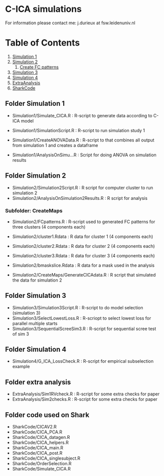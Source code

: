 # C-ICA simulations

For information please contact me: j.durieux at fsw.leidenuniv.nl

# Table of Contents
1. [Simulation 1](#Sim1)
2. [Simulation 2](#Sim2) 
    1. [Create FC patterns](#CreateMaps)
3. [Simulation 3](#Sim3)
4. [Simulation 4](#Sim4)
5. [ExtraAnalysis](#extra)
6. [SharkCode](#shark)


## Folder Simulation 1 <a name="Sim1"></a>
* Simulation1/Simulate_CICA.R       : R-script to generate data according to C-ICA model
* Simulation1/SimulationScript.R    : R-script to run simulation study 1 

* Simulation1/CreateANOVAData.R     : R-script to that combines all output from simulation 1 and creates a dataframe

* Simulation1/AnalysisOnSimu...R    : Script for doing ANOVA on simulation results


## Folder Simulation 2 <a name="Sim2"></a>

* Simulation2/Simulation2Script.R           : R script for computer cluster to run simulation 2
* Simulation2/AnalysisOnSimulation2Results.R : R script for analysis

### Subfolder: CreateMaps <a name="CreateMaps"></a>

* Simulation2/FCpatterns.R          : R-script used to generated FC patterns for three clusters (4 components each)

* Simulation2/cluster1.Rdata        : R data for cluster 1 (4 components each)
* Simulation2/cluster2.Rdata        : R data for cluster 2 (4 components each)
* Simulation2/cluster3.Rdata        : R data for cluster 3 (4 components each)
* Simulation2/bmaskslice.Rdata      : R data for a mask used in the analysis

* Simulation2/CreateMaps/GenerateCICAdata.R : R script that simulated the data for simulation 2

## Folder Simulation 3 <a name="Sim3"></a>

* Simulation3/Simulation3Script.R     : R-script to do model selection (simulation 3) 
* Simulation3/SelectLowestLoss.R      : R-scriopt to select lowest loss for parallel multiple starts
* Simulation3/SequentialScreeSim3.R   : R-script for sequential scree test of sim 3


## Folder Simulation 4 <a name="Sim4"></a>

* Simulation4/G_ICA_LossCheck.R		: R-script for empirical subselection example

## Folder extra analysis <a name="extra"></a>

* ExtraAnalysis/Sim1RVcheck.R		: R-script for some extra checks for paper
* ExtraAnalysis/Sim2checks.R		: R-script for some extra checks for paper

## Folder code used on Shark <a name="shark"></a>

* SharkCode/CICAV2.R
* SharkCode/CICA_PCA.R
* SharkCode/CICA_datagen.R
* SharkCode/CICA_helpers.R
* SharkCode/CICA_main.R
* SharkCode/CICA_post.R
* SharkCode/CICA_singlesubject.R
* SharkCode/OrderSelection.R
* SharkCode/Simulate_CICA.R
